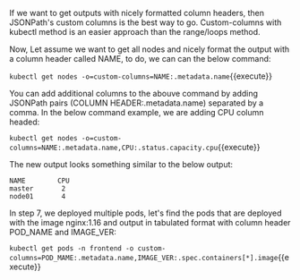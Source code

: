 If we want to get outputs with nicely formatted column headers, then JSONPath's custom columns is the best way to go.
Custom-columns with kubectl method is an easier approach than the range/loops method.

Now, Let assume we want to  get all nodes and nicely format the output with a column header called NAME, to do, we can can the below command:

`kubectl get nodes -o=custom-columns=NAME:.metadata.name`{{execute}}

You can add additional columns to the abouve command by adding JSONPath pairs (COLUMN HEADER:.metadata.name) separated by a comma. In the below command example, we are adding CPU column headed:

`kubectl get nodes -o=custom-columns=NAME:.metadata.name,CPU:.status.capacity.cpu`{{execute}}

The new output looks something similar to the below output:
   
```
NAME        CPU
master       2
node01       4
```
 
In step 7, we deployed multiple pods, let's find the pods that are deployed with the image nginx:1.16 and output in tabulated format with column header POD_NAME and IMAGE_VER:

`kubectl get pods -n frontend -o custom-columns=POD_MAME:.metadata.name,IMAGE_VER:.spec.containers[*].image`{{execute}}